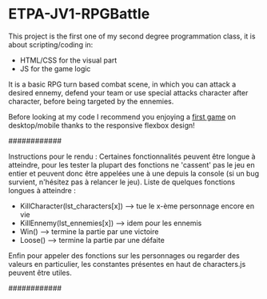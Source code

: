 # ETPA-JV1-RPGBattle

This project is the first one of my second degree programmation class, it is about scripting/coding in:
- HTML/CSS for the visual part
- JS for the game logic

It is a basic RPG turn based combat scene, in which you can attack a desired ennemy, defend your team or use special attacks character after character, before being targeted by the ennemies.

Before looking at my code I recommend you enjoying a [first game][game_url] on desktop/mobile thanks to the responsive flexbox design!

[game_url]: https://alanoixdecoco.github.io/ETPA-JV1-RPGBattle

############

Instructions pour le rendu :
Certaines fonctionnalités peuvent être longue à atteindre, pour les tester la plupart des fonctions ne 'cassent' pas le jeu en entier et peuvent donc être appelées une à une depuis la console (si un bug survient, n'hésitez pas à relancer le jeu).
Liste de quelques fonctions longues à atteindre :
- KillCharacter(lst_characters[x]) --> tue le x-ème personnage encore en vie
- KillEnnemy(lst_ennemies[x]) --> idem pour les ennemis
- Win() --> termine la partie par une victoire
- Loose() --> termine la partie par une défaite

Enfin pour appeler des fonctions sur les personnages ou regarder des valeurs en particulier, les constantes présentes en haut de characters.js peuvent être utiles.

############
